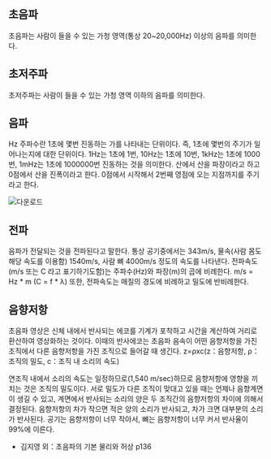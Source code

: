 ## 초음파
초음파는 사람이 들을 수 있는 가청 영역(통상 20~20,000Hz) 이상의 음파를 의미한다. 

## 초저주파
초저주파는 사람이 들을 수 있는 가청 영역 이하의 음파를 의미한다.

## 음파
Hz 주파수란 1초에 몇번 진동하는 가를 나타내는 단위이다. 즉, 1초에 몇번의 주기가 일어나는지에 대한 단위이다.
1Hz는 1초에 1번, 10Hz는 1초에 10번, 1kHz는 1초에 1000번, 1mHz는 1초에 1000000번 진동하는 것을 의미한다.
산에서 산을 파장이라고 하고 0점에서 산을 진폭이라고 한다.
0점에서 시작해서 2번째 영점에 오는 지점까지를 주기라고 한다.

![다운로드](https://user-images.githubusercontent.com/17943248/177662717-63c58f51-d022-487e-8682-a20157c34fd5.png)

## 전파
음파가 전달되는 것을 전파된다고 말한다. 통상 공기중에서는 343m/s, 물속(사람 몸도 해당 속도를 이용함) 1540m/s, 사람 뼈 4000m/s 정도의 속도를 나타낸다.
전파속도(m/s 또는 C 라고 표기하기도함)는 주파수(Hz)와 파장(m)의 곱에 비례한다. m/s = Hz * m (C = f * λ)
또한, 전파속도는 매질의 경도에 비례하고 밀도에 반비례한다. 

## 음향저항
초음파 영상은 신체 내에서 반사되는 에코를 기계가 포착하고 시간을 계산하여 거리로 환산하여 영상화하는 것이다.
이때의 반사에코는 초음파 음속이 어떤 음향저항을 가진 조직에서 다른 음향저항을 가진 조직으로 들어갈 때 생긴다.
z=ρxc(z：음향저항, ρ：조직의 밀도, c：조직 내 소리의 속도)

연조직 내에서 소리의 속도는 일정하므로(1,540 m/sec)하므로 음향저항에 영향을 끼치는 것은 조직의 밀도이다.
서로 밀도가 다른 조직이 맞대고 있을 때는 언제나 음향계면이 생길 수 있고, 계면에서 반사되는 소리의 양은 
두 조직간의 음향저항의 차이에 의해서 결정된다. 음향저항의 차가 작으면 적은 양의 소리가 반사되고,
차가 크면 대부분의 소리가 반사된다. 공기는 음향저항이 너무 작아서, 뼈는 음향저항이 너무 커서 반사율이 99%에 이른다.
- 김지영 외：초음파의 기본 물리와 허상 p136

